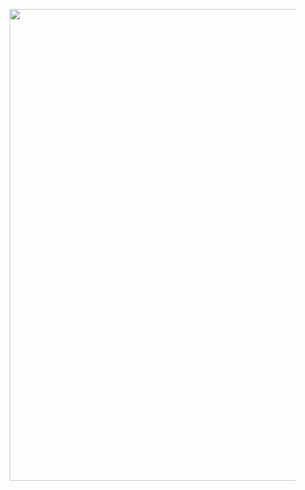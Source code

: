 <p align="center">
    <img width="830px" src="https://user-images.githubusercontent.com/64462443/135767852-b1d12c25-d60c-4ff2-ad50-70c8b7c46d47.png">
</p>
